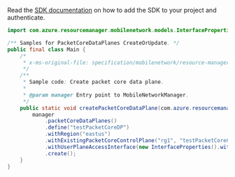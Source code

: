 Read the [SDK documentation](https://github.com/Azure/azure-sdk-for-java/blob/azure-resourcemanager-mobilenetwork_1.0.0-beta.2/sdk/mobilenetwork/azure-resourcemanager-mobilenetwork/README.md) on how to add the SDK to your project and authenticate.

```java
import com.azure.resourcemanager.mobilenetwork.models.InterfaceProperties;

/** Samples for PacketCoreDataPlanes CreateOrUpdate. */
public final class Main {
    /*
     * x-ms-original-file: specification/mobilenetwork/resource-manager/Microsoft.MobileNetwork/preview/2022-03-01-preview/examples/PacketCoreDataPlaneCreate.json
     */
    /**
     * Sample code: Create packet core data plane.
     *
     * @param manager Entry point to MobileNetworkManager.
     */
    public static void createPacketCoreDataPlane(com.azure.resourcemanager.mobilenetwork.MobileNetworkManager manager) {
        manager
            .packetCoreDataPlanes()
            .define("testPacketCoreDP")
            .withRegion("eastus")
            .withExistingPacketCoreControlPlane("rg1", "testPacketCoreCP")
            .withUserPlaneAccessInterface(new InterfaceProperties().withName("N3"))
            .create();
    }
}
```
